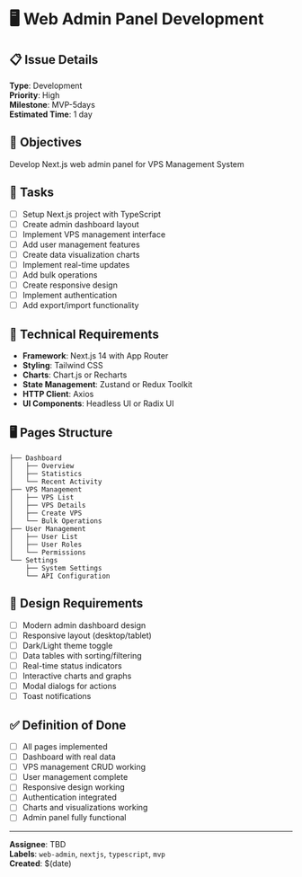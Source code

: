 # 🖥️ Web Admin Panel Development

## 📋 Issue Details
**Type**: Development  
**Priority**: High  
**Milestone**: MVP-5days  
**Estimated Time**: 1 day

## 🎯 Objectives
Develop Next.js web admin panel for VPS Management System

## 📝 Tasks
- [ ] Setup Next.js project with TypeScript
- [ ] Create admin dashboard layout
- [ ] Implement VPS management interface
- [ ] Add user management features
- [ ] Create data visualization charts
- [ ] Implement real-time updates
- [ ] Add bulk operations
- [ ] Create responsive design
- [ ] Implement authentication
- [ ] Add export/import functionality

## 🔧 Technical Requirements
- **Framework**: Next.js 14 with App Router
- **Styling**: Tailwind CSS
- **Charts**: Chart.js or Recharts
- **State Management**: Zustand or Redux Toolkit
- **HTTP Client**: Axios
- **UI Components**: Headless UI or Radix UI

## 🖥️ Pages Structure
```
├── Dashboard
│   ├── Overview
│   ├── Statistics
│   └── Recent Activity
├── VPS Management
│   ├── VPS List
│   ├── VPS Details
│   ├── Create VPS
│   └── Bulk Operations
├── User Management
│   ├── User List
│   ├── User Roles
│   └── Permissions
└── Settings
    ├── System Settings
    └── API Configuration
```

## 🎨 Design Requirements
- [ ] Modern admin dashboard design
- [ ] Responsive layout (desktop/tablet)
- [ ] Dark/Light theme toggle
- [ ] Data tables with sorting/filtering
- [ ] Real-time status indicators
- [ ] Interactive charts and graphs
- [ ] Modal dialogs for actions
- [ ] Toast notifications

## ✅ Definition of Done
- [ ] All pages implemented
- [ ] Dashboard with real data
- [ ] VPS management CRUD working
- [ ] User management complete
- [ ] Responsive design working
- [ ] Authentication integrated
- [ ] Charts and visualizations working
- [ ] Admin panel fully functional

---
**Assignee**: TBD  
**Labels**: `web-admin`, `nextjs`, `typescript`, `mvp`  
**Created**: $(date)
